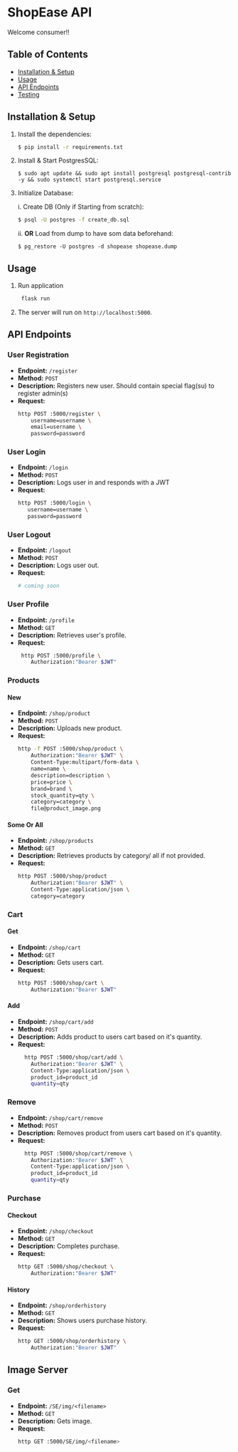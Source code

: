 # ShopEase API

Welcome consumer!!

## Table of Contents

- [Installation & Setup](#installation-Setup)
- [Usage](#usage)
- [API Endpoints](#api-endpoints)
- [Testing](#testing)

## Installation & Setup

1. Install the dependencies:
    ```sh
    $ pip install -r requirements.txt
    ```

2. Install & Start PostgresSQL:
      ```
      $ sudo apt update && sudo apt install postgresql postgresql-contrib -y && sudo systemctl start postgresql.service
      ```
3. Initialize Database:

     i. Create DB (Only if Starting from scratch):
      ```sh
      $ psql -U postgres -f create_db.sql
      ```
      ii. **OR** Load from dump to have som data beforehand:
      ```
      $ pg_restore -U postgres -d shopease shopease.dump
      ```



## Usage

1. Run application
   ```sh
    flask run
    ```

2. The server will run on `http://localhost:5000`.



## API Endpoints

### User Registration

- **Endpoint:** `/register`
- **Method:** `POST`
- **Description:** Registers new user. Should contain special flag(su) to register admin(s)
- **Request:**
    ```sh
    http POST :5000/register \
	    username=username \
	    email=username \
	    password=password
    ```

### User Login

- **Endpoint:** `/login`
- **Method:** `POST`
- **Description:** Logs user in and responds with a JWT
- **Request:**
     ```sh
    http POST :5000/login \
	    username=username \
	    password=password
    ```

### User Logout

- **Endpoint:** `/logout`
- **Method:** `POST`
- **Description:** Logs user out.
- **Request:**
     ```sh
    # coming soon
    ```

### User Profile

- **Endpoint:** `/profile`
- **Method:** `GET`
- **Description:** Retrieves user's profile.
- **Request:**
    ```sh
     http POST :5000/profile \ 
	    Authorization:"Bearer $JWT"
    ```

### Products

#### New
- **Endpoint:** `/shop/product`
- **Method:** `POST`
- **Description:** Uploads new product.
- **Request:**
    ```sh
    http -f POST :5000/shop/product \
    	Authorization:"Bearer $JWT" \
    	Content-Type:multipart/form-data \
    	name=name \
    	description=description \
    	price=price \
    	brand=brand \
    	stock_quantity=qty \
    	category=category \
    	file@product_image.png
    ```

#### Some Or All
- **Endpoint:** `/shop/products`
- **Method:** `GET`
- **Description:** Retrieves products by category/ all if not provided.
- **Request:**
    ```sh
    http POST :5000/shop/product 
	    Authorization:"Bearer $JWT" \
	    Content-Type:application/json \
	    category=category
    ```


### Cart

#### Get
- **Endpoint:** `/shop/cart`
- **Method:** `GET`
- **Description:** Gets users cart.
- **Request:**
    ```sh
    http POST :5000/shop/cart \
    	Authorization:"Bearer $JWT"
    ```

#### Add
- **Endpoint:** `/shop/cart/add`
- **Method:** `POST`
- **Description:** Adds product to users cart based on it's quantity.
- **Request:**
    ```sh
      http POST :5000/shop/cart/add \
  	    Authorization:"Bearer $JWT" \
  	    Content-Type:application/json \
  	    product_id=product_id
      	quantity=qty
    ```

### Remove
- **Endpoint:** `/shop/cart/remove`
- **Method:** `POST`
- **Description:** Removes product from users cart based on it's quantity.
- **Request:**
    ```sh
      http POST :5000/shop/cart/remove \
  	    Authorization:"Bearer $JWT" \
  	    Content-Type:application/json \
  	    product_id=product_id
      	quantity=qty
    ```
### Purchase

#### Checkout
- **Endpoint:** `/shop/checkout`
- **Method:** `GET`
- **Description:** Completes purchase.
- **Request:**
    ```sh
    http GET :5000/shop/checkout \
    	Authorization:"Bearer $JWT"
    ```

#### History
- **Endpoint:** `/shop/orderhistory`
- **Method:** `GET`
- **Description:** Shows users purchase history.
- **Request:**
    ```sh
    http GET :5000/shop/orderhistory \
    	Authorization:"Bearer $JWT"
    ```

## Image Server

### Get
- **Endpoint:** `/SE/img/<filename>`
- **Method:** `GET`
- **Description:** Gets image.
- **Request:**
    ```sh
    http GET :5000/SE/img/<filename> 
    ```